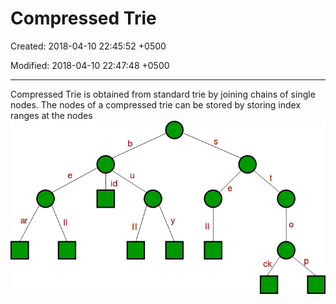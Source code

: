 # Compressed Trie

Created: 2018-04-10 22:45:52 +0500

Modified: 2018-04-10 22:47:48 +0500

---

Compressed Trie is obtained from standard trie by joining chains of single nodes. The nodes of a compressed trie can be stored by storing index ranges at the nodes
![](media/Compressed-Trie-image1.png)
